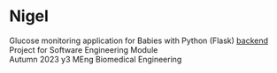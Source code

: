 # Nigel

Glucose monitoring application for Babies with Python (Flask) [backend](https://github.com/glucose-response/nigel_server) 
Project for Software Engineering Module  
Autumn 2023 y3 MEng Biomedical Engineering  
